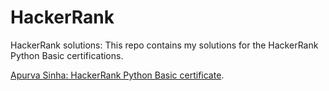 # HackerRank

HackerRank solutions: This repo contains my solutions for the HackerRank Python Basic certifications.

[Apurva Sinha: HackerRank Python Basic certificate](https://www.hackerrank.com/certificates/e8429b8b92f9).
